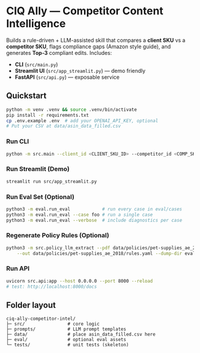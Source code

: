 # CIQ Ally — Competitor Content Intelligence
Builds a rule-driven + LLM-assisted skill that compares a **client SKU** vs a **competitor SKU**, flags compliance gaps (Amazon style guide), and generates **Top‑3** compliant edits. Includes:
- **CLI** (`src/main.py`)
- **Streamlit UI** (`src/app_streamlit.py`) — demo friendly
- **FastAPI** (`src/api.py`) — exposable service

## Quickstart
```bash
python -m venv .venv && source .venv/bin/activate
pip install -r requirements.txt
cp .env.example .env  # add your OPENAI_API_KEY, optional
# Put your CSV at data/asin_data_filled.csv
```

### Run CLI
```bash
python -m src.main --client_id <CLIENT_SKU_ID> --competitor_id <COMP_SKU_ID> --csv data/asin_data_filled.csv --out report.md
```

### Run Streamlit (Demo)
```bash
streamlit run src/app_streamlit.py
```

### Run Eval Set (Optional)
```bash
python3 -m eval.run_eval            # run every case in eval/cases
python3 -m eval.run_eval --case foo # run a single case
python3 -m eval.run_eval --verbose  # include diagnostics per case
```

### Regenerate Policy Rules (Optional)
```bash
python3 -m src.policy_llm_extract --pdf data/policies/pet-supplies_ae_2018/source.pdf \
    --out data/policies/pet-supplies_ae_2018/rules.yaml --dump-dir eval/generated_rules
```

### Run API
```bash
uvicorn src.api:app --host 0.0.0.0 --port 8000 --reload
# test: http://localhost:8000/docs
```

## Folder layout
```
ciq-ally-competitor-intel/
├─ src/                # core logic
├─ prompts/            # LLM prompt templates
├─ data/               # place asin_data_filled.csv here
├─ eval/               # optional eval assets
└─ tests/              # unit tests (skeleton)
```
